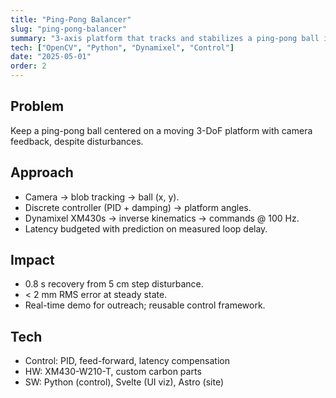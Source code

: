 ```yaml
---
title: "Ping-Pong Balancer"
slug: "ping-pong-balancer"
summary: "3-axis platform that tracks and stabilizes a ping-pong ball in real time."
tech: ["OpenCV", "Python", "Dynamixel", "Control"]
date: "2025-05-01"
order: 2
---
```


## Problem
Keep a ping-pong ball centered on a moving 3-DoF platform with camera feedback, despite disturbances.

## Approach
- Camera → blob tracking → ball (x, y).
- Discrete controller (PID + damping) → platform angles.
- Dynamixel XM430s → inverse kinematics → commands @ 100 Hz.
- Latency budgeted with prediction on measured loop delay.

## Impact
- 0.8 s recovery from 5 cm step disturbance.
- < 2 mm RMS error at steady state.
- Real-time demo for outreach; reusable control framework.

## Tech
- Control: PID, feed-forward, latency compensation
- HW: XM430-W210-T, custom carbon parts
- SW: Python (control), Svelte (UI viz), Astro (site)
